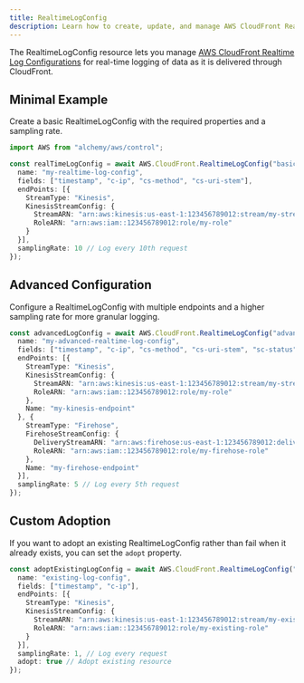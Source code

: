 ```yaml
---
title: RealtimeLogConfig
description: Learn how to create, update, and manage AWS CloudFront RealtimeLogConfigs using Alchemy Cloud Control.
---
```


The RealtimeLogConfig resource lets you manage [AWS CloudFront Realtime Log Configurations](https://docs.aws.amazon.com/cloudfront/latest/userguide/) for real-time logging of data as it is delivered through CloudFront.

## Minimal Example

Create a basic RealtimeLogConfig with the required properties and a sampling rate.

```ts
import AWS from "alchemy/aws/control";

const realTimeLogConfig = await AWS.CloudFront.RealtimeLogConfig("basic-realtime-log-config", {
  name: "my-realtime-log-config",
  fields: ["timestamp", "c-ip", "cs-method", "cs-uri-stem"],
  endPoints: [{
    StreamType: "Kinesis",
    KinesisStreamConfig: {
      StreamARN: "arn:aws:kinesis:us-east-1:123456789012:stream/my-stream",
      RoleARN: "arn:aws:iam::123456789012:role/my-role"
    }
  }],
  samplingRate: 10 // Log every 10th request
});
```

## Advanced Configuration

Configure a RealtimeLogConfig with multiple endpoints and a higher sampling rate for more granular logging.

```ts
const advancedLogConfig = await AWS.CloudFront.RealtimeLogConfig("advanced-realtime-log-config", {
  name: "my-advanced-realtime-log-config",
  fields: ["timestamp", "c-ip", "cs-method", "cs-uri-stem", "sc-status"],
  endPoints: [{
    StreamType: "Kinesis",
    KinesisStreamConfig: {
      StreamARN: "arn:aws:kinesis:us-east-1:123456789012:stream/my-stream",
      RoleARN: "arn:aws:iam::123456789012:role/my-role"
    },
    Name: "my-kinesis-endpoint"
  }, {
    StreamType: "Firehose",
    FirehoseStreamConfig: {
      DeliveryStreamARN: "arn:aws:firehose:us-east-1:123456789012:deliverystream/my-firehose",
      RoleARN: "arn:aws:iam::123456789012:role/my-firehose-role"
    },
    Name: "my-firehose-endpoint"
  }],
  samplingRate: 5 // Log every 5th request
});
```

## Custom Adoption

If you want to adopt an existing RealtimeLogConfig rather than fail when it already exists, you can set the `adopt` property.

```ts
const adoptExistingLogConfig = await AWS.CloudFront.RealtimeLogConfig("existing-realtime-log-config", {
  name: "existing-log-config",
  fields: ["timestamp", "c-ip"],
  endPoints: [{
    StreamType: "Kinesis",
    KinesisStreamConfig: {
      StreamARN: "arn:aws:kinesis:us-east-1:123456789012:stream/my-existing-stream",
      RoleARN: "arn:aws:iam::123456789012:role/my-existing-role"
    }
  }],
  samplingRate: 1, // Log every request
  adopt: true // Adopt existing resource
});
```